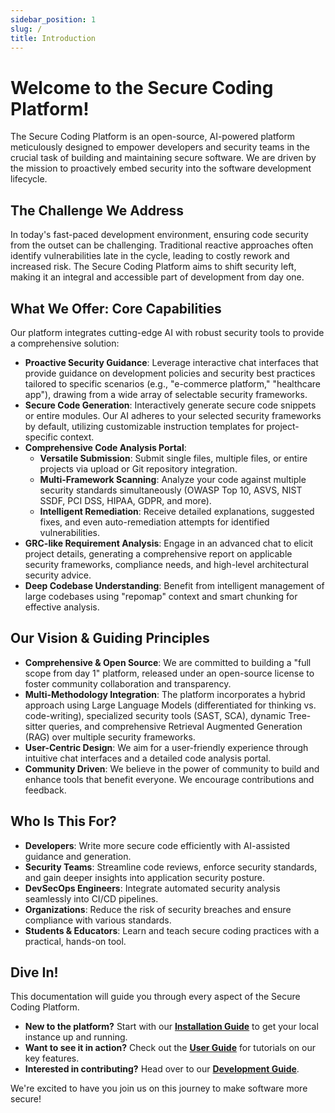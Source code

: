 ```yaml
---
sidebar_position: 1
slug: /
title: Introduction
---
```


# Welcome to the Secure Coding Platform!

The Secure Coding Platform is an open-source, AI-powered platform meticulously designed to empower developers and security teams in the crucial task of building and maintaining secure software. We are driven by the mission to proactively embed security into the software development lifecycle.

## The Challenge We Address

In today's fast-paced development environment, ensuring code security from the outset can be challenging. Traditional reactive approaches often identify vulnerabilities late in the cycle, leading to costly rework and increased risk. The Secure Coding Platform aims to shift security left, making it an integral and accessible part of development from day one.

## What We Offer: Core Capabilities

Our platform integrates cutting-edge AI with robust security tools to provide a comprehensive solution:

* **Proactive Security Guidance**: Leverage interactive chat interfaces that provide guidance on development policies and security best practices tailored to specific scenarios (e.g., "e-commerce platform," "healthcare app"), drawing from a wide array of selectable security frameworks.
* **Secure Code Generation**: Interactively generate secure code snippets or entire modules. Our AI adheres to your selected security frameworks by default, utilizing customizable instruction templates for project-specific context.
* **Comprehensive Code Analysis Portal**:
    * **Versatile Submission**: Submit single files, multiple files, or entire projects via upload or Git repository integration.
    * **Multi-Framework Scanning**: Analyze your code against multiple security standards simultaneously (OWASP Top 10, ASVS, NIST SSDF, PCI DSS, HIPAA, GDPR, and more).
    * **Intelligent Remediation**: Receive detailed explanations, suggested fixes, and even auto-remediation attempts for identified vulnerabilities.
* **GRC-like Requirement Analysis**: Engage in an advanced chat to elicit project details, generating a comprehensive report on applicable security frameworks, compliance needs, and high-level architectural security advice.
* **Deep Codebase Understanding**: Benefit from intelligent management of large codebases using "repomap" context and smart chunking for effective analysis.

## Our Vision & Guiding Principles

* **Comprehensive & Open Source**: We are committed to building a "full scope from day 1" platform, released under an open-source license to foster community collaboration and transparency.
* **Multi-Methodology Integration**: The platform incorporates a hybrid approach using Large Language Models (differentiated for thinking vs. code-writing), specialized security tools (SAST, SCA), dynamic Tree-sitter queries, and comprehensive Retrieval Augmented Generation (RAG) over multiple security frameworks.
* **User-Centric Design**: We aim for a user-friendly experience through intuitive chat interfaces and a detailed code analysis portal.
* **Community Driven**: We believe in the power of community to build and enhance tools that benefit everyone. We encourage contributions and feedback.

## Who Is This For?

* **Developers**: Write more secure code efficiently with AI-assisted guidance and generation.
* **Security Teams**: Streamline code reviews, enforce security standards, and gain deeper insights into application security posture.
* **DevSecOps Engineers**: Integrate automated security analysis seamlessly into CI/CD pipelines.
* **Organizations**: Reduce the risk of security breaches and ensure compliance with various standards.
* **Students & Educators**: Learn and teach secure coding practices with a practical, hands-on tool.

## Dive In!

This documentation will guide you through every aspect of the Secure Coding Platform.

* **New to the platform?** Start with our [**Installation Guide**](./getting-started/installation.md) to get your local instance up and running.
* **Want to see it in action?** Check out the [**User Guide**](./user-guide/) for tutorials on our key features.
* **Interested in contributing?** Head over to our [**Development Guide**](./development/contributing.md).

We're excited to have you join us on this journey to make software more secure!